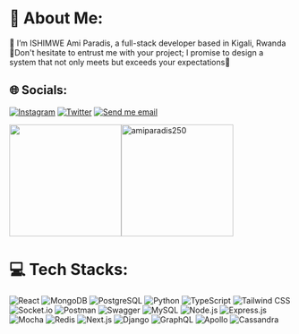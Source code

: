 # 💫 About Me:
🫥 I’m ISHIMWE Ami Paradis, a full-stack developer based in Kigali, Rwanda<br/>
🚀Don't hesitate to entrust me with your project; I promise to design a system that not only meets but exceeds your expectations🌟

## 🌐 Socials:
[![Instagram](https://img.shields.io/badge/Instagram-%23E4405F.svg?logo=Instagram&logoColor=white)](https://www.instagram.com/ami_paradis/) [![Twitter](https://img.shields.io/badge/Twitter-%231DA1F2.svg?logo=Twitter&logoColor=white)](https://twitter.com/@AmiParadis) 
[![Send me email](https://img.shields.io/badge/--gmail?label=Gmail&logo=Gmail&style=social)](mailto:pishimweaime7@gmail.com)


<div style="display:flex;">
  
  <img src='https://github-readme-stats.vercel.app/api?username=amiparadis250&show_icons=true&locale=en' style="height:200px;">
  <img src="https://github-readme-stats.vercel.app/api/top-langs?username=amiparadis250&show_icons=true&locale=en&layout=compact" style="height:200px;" alt="amiparadis250" />

 

</div>








# 💻 Tech Stacks:
![React](https://img.shields.io/badge/react-%2320232a.svg?style=for-the-badge&logo=react&logoColor=%2361DAFB) 
![MongoDB](https://img.shields.io/badge/MongoDB-%234ea94b.svg?style=for-the-badge&logo=mongodb&logoColor=white) 
![PostgreSQL](https://img.shields.io/badge/PostgreSQL-%23316192.svg?style=for-the-badge&logo=postgresql&logoColor=white) 
![Python](https://img.shields.io/badge/python-%2314354C.svg?style=for-the-badge&logo=python&logoColor=white) 
![TypeScript](https://img.shields.io/badge/typescript-%23007ACC.svg?style=for-the-badge&logo=typescript&logoColor=white) 
![Tailwind CSS](https://img.shields.io/badge/tailwindcss-%2338B2AC.svg?style=for-the-badge&logo=tailwind-css&logoColor=white) 
![Socket.io](https://img.shields.io/badge/Socket.io-black?style=for-the-badge&logo=socket.io&badgeColor=010101) 
![Postman](https://img.shields.io/badge/Postman-FF6C37?style=for-the-badge&logo=postman&logoColor=white) 
![Swagger](https://img.shields.io/badge/-Swagger-%23Clojure?style=for-the-badge&logo=swagger&logoColor=white) 
![MySQL](https://img.shields.io/badge/MySQL-00000F?style=for-the-badge&logo=mysql&logoColor=white) 
![Node.js](https://img.shields.io/badge/node.js-6DA55F?style=for-the-badge&logo=node.js&logoColor=white) 
![Express.js](https://img.shields.io/badge/express.js-%23404d59.svg?style=for-the-badge&logo=express&logoColor=%2361DAFB) 
![Mocha](https://img.shields.io/badge/Mocha-8D6748?style=for-the-badge&logo=mocha&logoColor=white) 
![Redis](https://img.shields.io/badge/Redis-%23C82C24.svg?style=for-the-badge&logo=redis&logoColor=white) 
![Next.js](https://img.shields.io/badge/Next.js-%23000000.svg?style=for-the-badge&logo=next.js&logoColor=white) 
![Django](https://img.shields.io/badge/Django-%23092E20.svg?style=for-the-badge&logo=django&logoColor=white) 
![GraphQL](https://img.shields.io/badge/GraphQL-%E10098.svg?style=for-the-badge&logo=graphql&logoColor=white) 
![Apollo](https://img.shields.io/badge/Apollo-%23E10098.svg?style=for-the-badge&logo=apollo&logoColor=white) 
![Cassandra](https://img.shields.io/badge/Cassandra-%23F2D600.svg?style=for-the-badge&logo=apachecassandra&logoColor=white)










